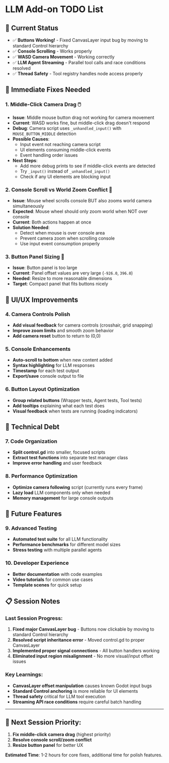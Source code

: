 # LLM Add-on TODO List

## 🎯 Current Status

- ✅ **Buttons Working!** - Fixed CanvasLayer input bug by moving to standard Control hierarchy
- ✅ **Console Scrolling** - Works properly
- ✅ **WASD Camera Movement** - Working correctly
- ✅ **LLM Agent Streaming** - Parallel tool calls and race conditions resolved
- ✅ **Thread Safety** - Tool registry handles node access properly

## 🔧 Immediate Fixes Needed

### 1. **Middle-Click Camera Drag** 🖱️

- **Issue**: Middle mouse button drag not working for camera movement
- **Current**: WASD works fine, but middle-click drag doesn't respond
- **Debug**: Camera script uses `_unhandled_input()` with `MOUSE_BUTTON_MIDDLE` detection
- **Possible Causes**:
  - Input event not reaching camera script
  - UI elements consuming middle-click events
  - Event handling order issues
- **Next Steps**:
  - Add more debug prints to see if middle-click events are detected
  - Try `_input()` instead of `_unhandled_input()`
  - Check if any UI elements are blocking input

### 2. **Console Scroll vs World Zoom Conflict** 🎯

- **Issue**: Mouse wheel scrolls console BUT also zooms world camera simultaneously
- **Expected**: Mouse wheel should only zoom world when NOT over console
- **Current**: Both actions happen at once
- **Solution Needed**:
  - Detect when mouse is over console area
  - Prevent camera zoom when scrolling console
  - Use input event consumption properly

### 3. **Button Panel Sizing** 📏

- **Issue**: Button panel is too large
- **Current**: Panel offset values are very large (`-926.0`, `396.0`)
- **Needed**: Resize to more reasonable dimensions
- **Target**: Compact panel that fits buttons nicely

## 🎨 UI/UX Improvements

### 4. **Camera Controls Polish**

- **Add visual feedback** for camera controls (crosshair, grid snapping)
- **Improve zoom limits** and smooth zoom behavior
- **Add camera reset** button to return to (0,0)

### 5. **Console Enhancements**

- **Auto-scroll to bottom** when new content added
- **Syntax highlighting** for LLM responses
- **Timestamp** for each test output
- **Export/save** console output to file

### 6. **Button Layout Optimization**

- **Group related buttons** (Wrapper tests, Agent tests, Tool tests)
- **Add tooltips** explaining what each test does
- **Visual feedback** when tests are running (loading indicators)

## 🔧 Technical Debt

### 7. **Code Organization**

- **Split control.gd** into smaller, focused scripts
- **Extract test functions** into separate test manager class
- **Improve error handling** and user feedback

### 8. **Performance Optimization**

- **Optimize camera following** script (currently runs every frame)
- **Lazy load** LLM components only when needed
- **Memory management** for large console outputs

## 🚀 Future Features

### 9. **Advanced Testing**

- **Automated test suite** for all LLM functionality
- **Performance benchmarks** for different model sizes
- **Stress testing** with multiple parallel agents

### 10. **Developer Experience**

- **Better documentation** with code examples
- **Video tutorials** for common use cases
- **Template scenes** for quick setup

## 📋 Session Notes

### Last Session Progress:

1. **Fixed major CanvasLayer bug** - Buttons now clickable by moving to standard Control hierarchy
2. **Resolved script inheritance error** - Moved control.gd to proper CanvasLayer
3. **Implemented proper signal connections** - All button handlers working
4. **Eliminated input region misalignment** - No more visual/input offset issues

### Key Learnings:

- **CanvasLayer offset manipulation** causes known Godot input bugs
- **Standard Control anchoring** is more reliable for UI elements
- **Thread safety** critical for LLM tool execution
- **Streaming API race conditions** require careful batch handling

---

## 🎯 Next Session Priority:

1. **Fix middle-click camera drag** (highest priority)
2. **Resolve console scroll/zoom conflict**
3. **Resize button panel** for better UX

**Estimated Time**: 1-2 hours for core fixes, additional time for polish features.
